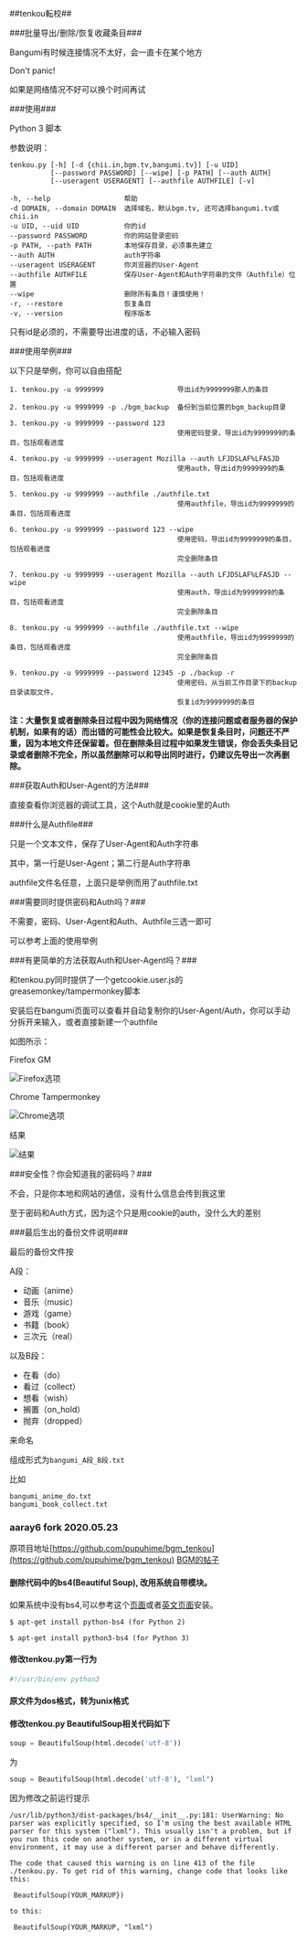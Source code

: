 ##tenkou転校##

###批量导出/删除/恢复收藏条目###

Bangumi有时候连接情况不太好，会一直卡在某个地方

Don't panic!

如果是网络情况不好可以换个时间再试

###使用###

Python 3 脚本

参数说明：

```
tenkou.py [-h] [-d {chii.in,bgm.tv,bangumi.tv}] [-u UID]
          [--password PASSWORD] [--wipe] [-p PATH] [--auth AUTH]
          [--useragent USERAGENT] [--authfile AUTHFILE] [-v]
```

```
-h, --help                  帮助
-d DOMAIN, --domain DOMAIN  选择域名，默认bgm.tv, 还可选择bangumi.tv或chii.in
-u UID, --uid UID           你的id
--password PASSWORD         你的网站登录密码
-p PATH, --path PATH        本地保存目录，必须事先建立
--auth AUTH                 auth字符串
--useragent USERAGENT       你浏览器的User-Agent
--authfile AUTHFILE         保存User-Agent和Auth字符串的文件（Authfile）位置
--wipe                      删除所有条目！谨慎使用！
-r, --restore               恢复条目
-v, --version               程序版本
```

只有id是必须的，不需要导出进度的话，不必输入密码

###使用举例###

以下只是举例，你可以自由搭配

```
1. tenkou.py -u 9999999                  导出id为9999999那人的条目

2. tenkou.py -u 9999999 -p ./bgm_backup  备份到当前位置的bgm_backup目录

3. tenkou.py -u 9999999 --password 123
                                         使用密码登录，导出id为9999999的条目，包括观看进度

4. tenkou.py -u 9999999 --useragent Mozilla --auth LFJDSLAF%LFASJD
                                         使用auth，导出id为9999999的条目，包括观看进度

5. tenkou.py -u 9999999 --authfile ./authfile.txt
                                         使用authfile，导出id为9999999的条目，包括观看进度

6. tenkou.py -u 9999999 --password 123 --wipe
                                         使用密码，导出id为9999999的条目，包括观看进度
                                         完全删除条目

7. tenkou.py -u 9999999 --useragent Mozilla --auth LFJDSLAF%LFASJD --wipe
                                         使用auth，导出id为9999999的条目，包括观看进度
                                         完全删除条目

8. tenkou.py -u 9999999 --authfile ./authfile.txt --wipe
                                         使用authfile，导出id为9999999的条目，包括观看进度
                                         完全删除条目

9. tenkou.py -u 9999999 --password 12345 -p ./backup -r
                                         使用密码，从当前工作目录下的backup目录读取文件，
                                         恢复id为9999999的条目
```

**注：大量恢复或者删除条目过程中因为网络情况（你的连接问题或者服务器的保护机制，如果有的话）而出错的可能性会比较大。如果是恢复条目时，问题还不严重，因为本地文件还保留着。但在删除条目过程中如果发生错误，你会丢失条目记录或者删除不完全，所以虽然删除可以和导出同时进行，仍建议先导出一次再删除。**

###获取Auth和User-Agent的方法###

直接查看你浏览器的调试工具，这个Auth就是cookie里的Auth

###什么是Authfile###

只是一个文本文件，保存了User-Agent和Auth字符串

其中，第一行是User-Agent；第二行是Auth字符串

authfile文件名任意，上面只是举例而用了authfile.txt

###需要同时提供密码和Auth吗？###

不需要，密码、User-Agent和Auth、Authfile三选一即可

可以参考上面的使用举例

###有更简单的方法获取Auth和User-Agent吗？###

和tenkou.py同时提供了一个getcookie.user.js的greasemonkey/tampermonkey脚本

安装后在bangumi页面可以查看并自动复制你的User-Agent/Auth，你可以手动分拆开来输入，或者直接新建一个authfile

如图所示：

Firefox GM

![Firefox选项](http://i.imgur.com/2GdaRSn.jpg)

Chrome Tampermonkey

![Chrome选项](http://i.imgur.com/Qwk6ff0.jpg)

结果

![结果](http://i.imgur.com/NW3IYnc.jpg)

###安全性？你会知道我的密码吗？###

不会，只是你本地和网站的通信，没有什么信息会传到我这里

至于密码和Auth方式，因为这个只是用cookie的auth，没什么大的差别


###最后生出的备份文件说明###

最后的备份文件按

A段：

* 动画（anime）
* 音乐（music）
* 游戏（game）
* 书籍（book）
* 三次元（real）

以及B段：

* 在看（do）
* 看过（collect）
* 想看（wish）
* 搁置（on_hold）
* 抛弃（dropped）

来命名

组成形式为```bangumi_A段_B段.txt```

比如

```
bangumi_anime_do.txt
bangumi_book_collect.txt
```

### aaray6 fork 2020.05.23

原项目地址[https://github.com/pupuhime/bgm_tenkou](https://github.com/pupuhime/bgm_tenkou)
[BGM的帖子](http://chii.in/group/topic/33926)

#### 删除代码中的bs4(Beautiful Soup), 改用系统自带模块。
如果系统中没有bs4,可以参考这个[页面](https://www.crummy.com/software/BeautifulSoup/bs4/doc/index.zh.html)或者[英文页面](https://www.crummy.com/software/BeautifulSoup/bs4/doc/)安装。

```console
$ apt-get install python-bs4 (for Python 2)

$ apt-get install python3-bs4 (for Python 3)
```

#### 修改tenkou.py第一行为

```python
#!/usr/bin/env python3
```

#### 原文件为dos格式，转为unix格式

#### 修改tenkou.py BeautifulSoup相关代码如下

```python
soup = BeautifulSoup(html.decode('utf-8'))
```
为

```python
soup = BeautifulSoup(html.decode('utf-8'), "lxml")
```

因为修改之前运行提示

```
/usr/lib/python3/dist-packages/bs4/__init__.py:181: UserWarning: No parser was explicitly specified, so I'm using the best available HTML parser for this system ("lxml"). This usually isn't a problem, but if you run this code on another system, or in a different virtual environment, it may use a different parser and behave differently.

The code that caused this warning is on line 413 of the file ./tenkou.py. To get rid of this warning, change code that looks like this:

 BeautifulSoup(YOUR_MARKUP})

to this:

 BeautifulSoup(YOUR_MARKUP, "lxml")
 ```
